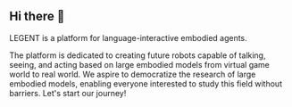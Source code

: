 ## Hi there 👋

LEGENT is a platform for language-interactive embodied agents.

The platform is dedicated to creating future robots capable of talking, seeing, and acting based on large embodied models from virtual game world to real world.
We aspire to democratize the research of large embodied models, enabling everyone interested to study this field without barriers. Let's start our journey!

<!--

**Here are some ideas to get you started:**

🙋‍♀️ A short introduction - what is your organization all about?
🌈 Contribution guidelines - how can the community get involved?
👩‍💻 Useful resources - where can the community find your docs? Is there anything else the community should know?
🍿 Fun facts - what does your team eat for breakfast?
🧙 Remember, you can do mighty things with the power of [Markdown](https://docs.github.com/github/writing-on-github/getting-started-with-writing-and-formatting-on-github/basic-writing-and-formatting-syntax)
-->
